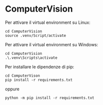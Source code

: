 # ComputerVision
Per attivare il virtual environment su Linux:
```
cd ComputerVision
source .venv/Script/activate
```

Per attivare il virtual environment su Windows:
```
cd ComputerVision
.\.venv\Scripts\activate
```

Per installare le dipendenze di pip:
```
cd ComputerVison
pip install -r requirements.txt
```
oppure
```
python -m pip install -r requirements.txt
```
